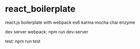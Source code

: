 # react_boilerplate
react.js boilerplate with webpack es6 karma mocha chai enzyme

dev server webpack:
npm run dev-server

test:
npm run test
